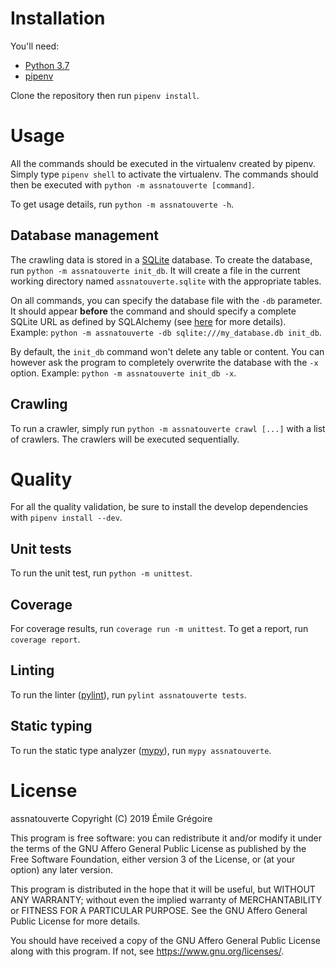 # Installation

You'll need:
- [Python 3.7](https://www.python.org/)
- [pipenv](https://pypi.org/project/pipenv/)

Clone the repository then run `pipenv install`.

# Usage

All the commands should be executed in the virtualenv created by pipenv.
Simply type `pipenv shell` to activate the virtualenv. The commands should
then be executed with `python -m assnatouverte [command]`.

To get usage details, run `python -m assnatouverte -h`.

## Database management

The crawling data is stored in a [SQLite](https://www.sqlite.org/index.html) database.
To create the database, run `python -m assnatouverte init_db`. It will create a file in
the current working directory named `assnatouverte.sqlite` with the appropriate tables.

On all commands, you can specify the database file with the `-db` parameter. It should
appear **before** the command and should specify a complete SQLite URL as defined by
SQLAlchemy (see [here](https://docs.sqlalchemy.org/en/13/core/engines.html#sqlite) for
more details). Example: `python -m assnatouverte -db sqlite:///my_database.db init_db`.

By default, the `init_db` command won't delete any table or content. You can however
ask the program to completely overwrite the database with the `-x` option. Example: 
`python -m assnatouverte init_db -x`.

## Crawling

To run a crawler, simply run `python -m assnatouverte crawl [...]` with a list of
crawlers. The crawlers will be executed sequentially.

# Quality

For all the quality validation, be sure to install the develop dependencies with
`pipenv install --dev`.

## Unit tests

To run the unit test, run `python -m unittest`.

## Coverage

For coverage results, run `coverage run -m unittest`. To get a report, run
`coverage report`.

## Linting

To run the linter ([pylint](https://www.pylint.org/)), run `pylint assnatouverte tests`.

## Static typing

To run the static type analyzer ([mypy](http://mypy-lang.org/)), run `mypy assnatouverte`.

# License

assnatouverte
Copyright (C) 2019  Émile Grégoire

This program is free software: you can redistribute it and/or modify
it under the terms of the GNU Affero General Public License as published by
the Free Software Foundation, either version 3 of the License, or
(at your option) any later version.

This program is distributed in the hope that it will be useful,
but WITHOUT ANY WARRANTY; without even the implied warranty of
MERCHANTABILITY or FITNESS FOR A PARTICULAR PURPOSE.  See the
GNU Affero General Public License for more details.

You should have received a copy of the GNU Affero General Public License
along with this program.  If not, see <https://www.gnu.org/licenses/>.
